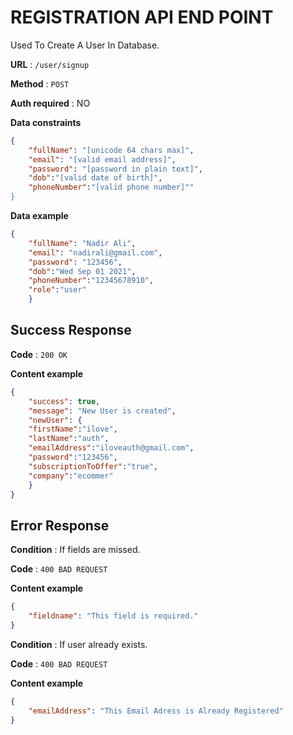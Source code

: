 # REGISTRATION API END POINT

Used To Create A User In Database.

**URL** : `/user/signup`

**Method** : `POST`

**Auth required** : NO

**Data constraints**

```json
{
    "fullName": "[unicode 64 chars max]",
    "email": "[valid email address]",
    "password": "[password in plain text]",
    "dob":"[valid date of birth]",
    "phoneNumber":"[valid phone number]""
}
```

**Data example**

```json
{
    "fullName": "Nadir Ali",
    "email": "nadirali@gmail.com",
    "password": "123456",
    "dob":"Wed Sep 01 2021",
    "phoneNumber":"12345678910",
    "role":"user"
    }
```

## Success Response

**Code** : `200 OK`

**Content example**

```json
{
    "success": true,
    "message": "New User is created",
    "newUser": {
    "firstName":"ilove",
    "lastName":"auth",
    "emailAddress":"iloveauth@gmail.com",
    "password":"123456",
    "subscriptionToOffer":"true",
    "company":"ecommer"
    }
}
```

## Error Response

**Condition** : If fields are missed.

**Code** : `400 BAD REQUEST`

**Content example**

```json
{
    "fieldname": "This field is required."
}
```


**Condition** : If user already exists.

**Code** : `400 BAD REQUEST`

**Content example**

```json
{
    "emailAddress": "This Email Adress is Already Registered"
}
```
